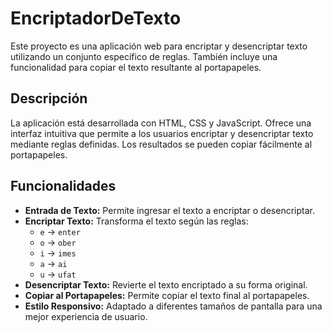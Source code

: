 # EncriptadorDeTexto

Este proyecto es una aplicación web para encriptar y desencriptar texto utilizando un conjunto específico de reglas. También incluye una funcionalidad para copiar el texto resultante al portapapeles.

## Descripción

La aplicación está desarrollada con HTML, CSS y JavaScript. Ofrece una interfaz intuitiva que permite a los usuarios encriptar y desencriptar texto mediante reglas definidas. Los resultados se pueden copiar fácilmente al portapapeles.

## Funcionalidades

- **Entrada de Texto:** Permite ingresar el texto a encriptar o desencriptar.
- **Encriptar Texto:** Transforma el texto según las reglas:
  - `e` → `enter`
  - `o` → `ober`
  - `i` → `imes`
  - `a` → `ai`
  - `u` → `ufat`
- **Desencriptar Texto:** Revierte el texto encriptado a su forma original.
- **Copiar al Portapapeles:** Permite copiar el texto final al portapapeles.
- **Estilo Responsivo:** Adaptado a diferentes tamaños de pantalla para una mejor experiencia de usuario.

#
